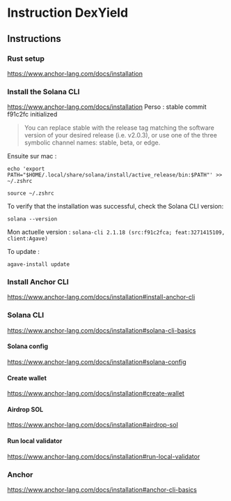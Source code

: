 # Instruction DexYield

## Instructions

### Rust setup

https://www.anchor-lang.com/docs/installation

### Install the Solana CLI

https://www.anchor-lang.com/docs/installation
Perso : stable commit f91c2fc initialized

> You can replace stable with the release tag matching the software version of your desired release (i.e. v2.0.3), or use one of the three symbolic channel names: stable, beta, or edge.

Ensuite sur mac :

```SH
echo 'export PATH="$HOME/.local/share/solana/install/active_release/bin:$PATH"' >> ~/.zshrc
```

```SH
source ~/.zshrc
```

To verify that the installation was successful, check the Solana CLI version:

```SH
solana --version
```

Mon actuelle version : `solana-cli 2.1.18 (src:f91c2fca; feat:3271415109, client:Agave)`

To update :

```SH
agave-install update
```

### Install Anchor CLI

https://www.anchor-lang.com/docs/installation#install-anchor-cli

### Solana CLI

https://www.anchor-lang.com/docs/installation#solana-cli-basics

#### Solana config

https://www.anchor-lang.com/docs/installation#solana-config

#### Create wallet

https://www.anchor-lang.com/docs/installation#create-wallet

#### Airdrop SOL

https://www.anchor-lang.com/docs/installation#airdrop-sol

#### Run local validator

https://www.anchor-lang.com/docs/installation#run-local-validator

### Anchor

https://www.anchor-lang.com/docs/installation#anchor-cli-basics
